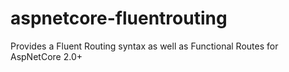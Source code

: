 # aspnetcore-fluentrouting
Provides a Fluent Routing syntax as well as Functional Routes for AspNetCore 2.0+
